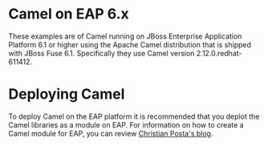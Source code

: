 # Camel on EAP 6.x
These examples are of Camel running on JBoss Enterprise Application Platform 6.1 or higher using the Apache Camel distribution that is shipped with JBoss Fuse 6.1. Specifically they use Camel version 2.12.0.redhat-611412.

# Deploying Camel
To deploy Camel on the EAP platform it is recommended that you deplot the Camel libraries as a module on EAP. For information on how to create a Camel module for EAP, you can review [Christian Posta's blog](http://www.christianposta.com/blog/?p=396).
